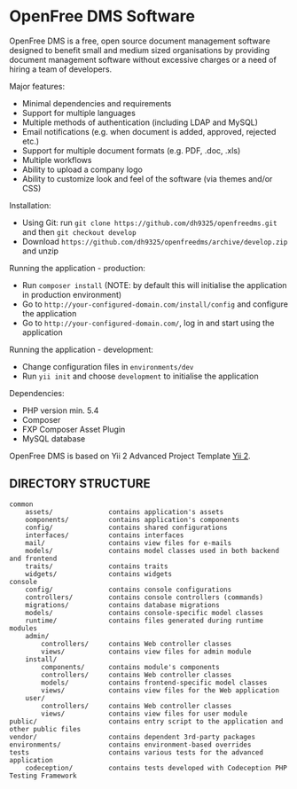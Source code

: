 OpenFree DMS Software
===============================

OpenFree DMS is a free, open source document management software designed to benefit small and medium 
 sized organisations by providing document management software without excessive charges or a need of hiring
  a team of developers.
 
Major features:
 -	Minimal dependencies and requirements
 -	Support for multiple languages
 -	Multiple methods of authentication (including LDAP and MySQL)
 -	Email notifications (e.g. when document is added, approved, rejected etc.)
 -	Support for multiple document formats (e.g. PDF, .doc, .xls)
 -	Multiple workflows
 -	Ability to upload a company logo
 -	Ability to customize look and feel of the software (via themes and/or CSS)
 
Installation:
 - Using Git: run `git clone https://github.com/dh9325/openfreedms.git` and then  `git checkout develop`
 - Download `https://github.com/dh9325/openfreedms/archive/develop.zip` and unzip
 
Running the application - production:
 - Run `composer install` (NOTE: by default this will initialise the application in production environment)
 - Go to `http://your-configured-domain.com/install/config` and configure the application
 - Go to `http://your-configured-domain.com/`, log in and start using the application
 
Running the application - development:
 - Change configuration files in `environments/dev`
 - Run `yii init` and choose `development` to initialise the application 

Dependencies:
 - PHP version min. 5.4
 - Composer
 - FXP Composer Asset Plugin 
 - MySQL database

OpenFree DMS is based on Yii 2 Advanced Project Template [Yii 2](http://www.yiiframework.com/).

DIRECTORY STRUCTURE
-------------------

```
common
    assets/              contains application's assets
    oomponents/          contains application's components
    config/              contains shared configurations
    interfaces/          contains interfaces
    mail/                contains view files for e-mails
    models/              contains model classes used in both backend and frontend
    traits/              contains traits
    widgets/             contains widgets
console
    config/              contains console configurations
    controllers/         contains console controllers (commands)
    migrations/          contains database migrations
    models/              contains console-specific model classes
    runtime/             contains files generated during runtime
modules
    admin/
        controllers/     contains Web controller classes
        views/           contains view files for admin module
    install/
        components/      contains module's components
        controllers/     contains Web controller classes
        models/          contains frontend-specific model classes
        views/           contains view files for the Web application
    user/
        controllers/     contains Web controller classes
        views/           contains view files for user module
public/                  contains entry script to the application and other public files
vendor/                  contains dependent 3rd-party packages
environments/            contains environment-based overrides
tests                    contains various tests for the advanced application
    codeception/         contains tests developed with Codeception PHP Testing Framework
```
